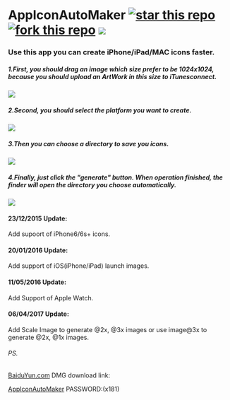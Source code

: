 # AppIconAutoMaker [![star this repo](http://githubbadges.com/star.svg?user=Kito0615&repo=AppIconAutoMaker&style=default)](https://github.com/Kito0615/AppIconAutoMaker)  [![fork this repo](http://githubbadges.com/fork.svg?user=Kito0615&repo=AppIconAutoMaker&style=default)](https://github.com/Kito0615/AppIconAutoMaker/fork) ![](https://img.shields.io/badge/Platform-OS%20X-green.svg?style=plastic)
### Use this app you can create iPhone/iPad/MAC icons faster.

##### 1.First, you should drag an image which size prefer to be 1024x1024, because you should upload an ArtWork in this size to iTunesconnect.

![](https://github.com/Kito0615/AppIconAutoMaker/raw/master/.First.png)  
##### 2.Second, you should select the platform you want to create.

![](https://github.com/Kito0615/AppIconAutoMaker/raw/master/.Second.png)

##### 3.Then you can choose a directory to save you icons.

![](https://github.com/Kito0615/AppIconAutoMaker/raw/master/.Third.png)

##### 4.Finally, just click the "generate" button. When operation finished, the finder will open the directory you choose automatically.

![](https://github.com/Kito0615/AppIconAutoMaker/raw/master/.Fourth.png)

#### 23/12/2015 Update:

Add supoort of iPhone6/6s+ icons.

#### 20/01/2016 Update:

Add support of iOS(iPhone/iPad) launch images.

#### 11/05/2016 Update:
Add Support of Apple Watch.

#### 06/04/2017 Update:
Add Scale Image to generate @2x, @3x images or use image@3x to generate @2x, @1x images.

###### PS.

[BaiduYun.com](https://pan.baidu.com/s/1eS66Z9S) DMG download link:

[AppIconAutoMaker](https://pan.baidu.com/s/1eS66Z9S) PASSWORD:(x181)
